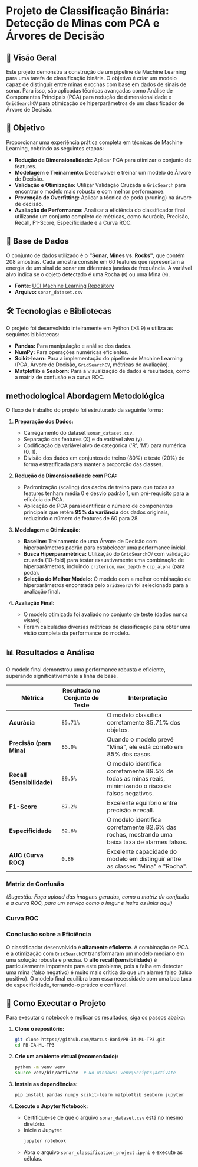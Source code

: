# Projeto de Classificação Binária: Detecção de Minas com PCA e Árvores de Decisão

## 📝 Visão Geral

Este projeto demonstra a construção de um pipeline de Machine Learning para uma tarefa de classificação binária. O objetivo é criar um modelo capaz de distinguir entre minas e rochas com base em dados de sinais de sonar. Para isso, são aplicadas técnicas avançadas como Análise de Componentes Principais (PCA) para redução de dimensionalidade e `GridSearchCV` para otimização de hiperparâmetros de um classificador de Árvore de Decisão.

## 🎯 Objetivo

Proporcionar uma experiência prática completa em técnicas de Machine Learning, cobrindo as seguintes etapas:

  * **Redução de Dimensionalidade:** Aplicar PCA para otimizar o conjunto de features.
  * **Modelagem e Treinamento:** Desenvolver e treinar um modelo de Árvore de Decisão.
  * **Validação e Otimização:** Utilizar Validação Cruzada e `GridSearch` para encontrar o modelo mais robusto e com melhor performance.
  * **Prevenção de Overfitting:** Aplicar a técnica de poda (pruning) na árvore de decisão.
  * **Avaliação de Performance:** Analisar a eficiência do classificador final utilizando um conjunto completo de métricas, como Acurácia, Precisão, Recall, F1-Score, Especificidade e a Curva ROC.

## 💾 Base de Dados

O conjunto de dados utilizado é o **"Sonar, Mines vs. Rocks"**, que contém 208 amostras. Cada amostra consiste em 60 features que representam a energia de um sinal de sonar em diferentes janelas de frequência. A variável alvo indica se o objeto detectado é uma Rocha (`R`) ou uma Mina (`M`).

  * **Fonte:** [UCI Machine Learning Repository](https://archive.ics.uci.edu/ml/datasets/Connectionist+Bench+\(Sonar,+Mines+vs.+Rocks\))
  * **Arquivo:** `sonar_dataset.csv`

## 🛠️ Tecnologias e Bibliotecas

O projeto foi desenvolvido inteiramente em Python (\>3.9) e utiliza as seguintes bibliotecas:

  * **Pandas:** Para manipulação e análise dos dados.
  * **NumPy:** Para operações numéricas eficientes.
  * **Scikit-learn:** Para a implementação do pipeline de Machine Learning (PCA, Árvore de Decisão, `GridSearchCV`, métricas de avaliação).
  * **Matplotlib** e **Seaborn:** Para a visualização de dados e resultados, como a matriz de confusão e a curva ROC.

## methodological Abordagem Metodológica

O fluxo de trabalho do projeto foi estruturado da seguinte forma:

1.  **Preparação dos Dados:**

      * Carregamento do dataset `sonar_dataset.csv`.
      * Separação das features (X) e da variável alvo (y).
      * Codificação da variável alvo de categórica ('R', 'M') para numérica (0, 1).
      * Divisão dos dados em conjuntos de treino (80%) e teste (20%) de forma estratificada para manter a proporção das classes.

2.  **Redução de Dimensionalidade com PCA:**

      * Padronização (scaling) dos dados de treino para que todas as features tenham média 0 e desvio padrão 1, um pré-requisito para a eficácia do PCA.
      * Aplicação do PCA para identificar o número de componentes principais que retêm **95% da variância** dos dados originais, reduzindo o número de features de 60 para 28.

3.  **Modelagem e Otimização:**

      * **Baseline:** Treinamento de uma Árvore de Decisão com hiperparâmetros padrão para estabelecer uma performance inicial.
      * **Busca Hiperparamétrica:** Utilização do `GridSearchCV` com validação cruzada (10-fold) para testar exaustivamente uma combinação de hiperparâmetros, incluindo `criterion`, `max_depth` e `ccp_alpha` (para poda).
      * **Seleção do Melhor Modelo:** O modelo com a melhor combinação de hiperparâmetros encontrada pelo `GridSearch` foi selecionado para a avaliação final.

4.  **Avaliação Final:**

      * O modelo otimizado foi avaliado no conjunto de teste (dados nunca vistos).
      * Foram calculadas diversas métricas de classificação para obter uma visão completa da performance do modelo.

## 📊 Resultados e Análise

O modelo final demonstrou uma performance robusta e eficiente, superando significativamente a linha de base.

| Métrica                 | Resultado no Conjunto de Teste | Interpretação                                                                                             |
| ----------------------- | ------------------------------ | --------------------------------------------------------------------------------------------------------- |
| **Acurácia** | `85.71%`                       | O modelo classifica corretamente 85.71% dos objetos.                                                      |
| **Precisão (para Mina)** | `85.0%`                        | Quando o modelo prevê "Mina", ele está correto em 85% dos casos.                                          |
| **Recall (Sensibilidade)** | `89.5%`                        | O modelo identifica corretamente 89.5% de todas as minas reais, minimizando o risco de falsos negativos. |
| **F1-Score** | `87.2%`                        | Excelente equilíbrio entre precisão e recall.                                                             |
| **Especificidade** | `82.6%`                        | O modelo identifica corretamente 82.6% das rochas, mostrando uma baixa taxa de alarmes falsos.            |
| **AUC (Curva ROC)** | `0.86`                         | Excelente capacidade do modelo em distinguir entre as classes "Mina" e "Rocha".                          |

### Matriz de Confusão

*(Sugestão: Faça upload das imagens geradas, como a matriz de confusão e a curva ROC, para um serviço como o Imgur e insira os links aqui)*

### Curva ROC

### Conclusão sobre a Eficiência

O classificador desenvolvido é **altamente eficiente**. A combinação de PCA e a otimização com `GridSearchCV` transformaram um modelo mediano em uma solução robusta e precisa. O **alto recall (sensibilidade)** é particularmente importante para este problema, pois a falha em detectar uma mina (falso negativo) é muito mais crítica do que um alarme falso (falso positivo). O modelo final equilibra bem essa necessidade com uma boa taxa de especificidade, tornando-o prático e confiável.

## 🚀 Como Executar o Projeto

Para executar o notebook e replicar os resultados, siga os passos abaixo:

1.  **Clone o repositório:**

    ```bash
    git clone https://github.com/Marcus-Boni/PB-IA-ML-TP3.git
    cd PB-IA-ML-TP3
    ```

2.  **Crie um ambiente virtual (recomendado):**

    ```bash
    python -m venv venv
    source venv/bin/activate  # No Windows: venv\Scripts\activate
    ```

3.  **Instale as dependências:**

    ```bash
    pip install pandas numpy scikit-learn matplotlib seaborn jupyter
    ```

4.  **Execute o Jupyter Notebook:**

      * Certifique-se de que o arquivo `sonar_dataset.csv` está no mesmo diretório.
      * Inicie o Jupyter:
        ```bash
        jupyter notebook
        ```
      * Abra o arquivo `sonar_classification_project.ipynb` e execute as células.